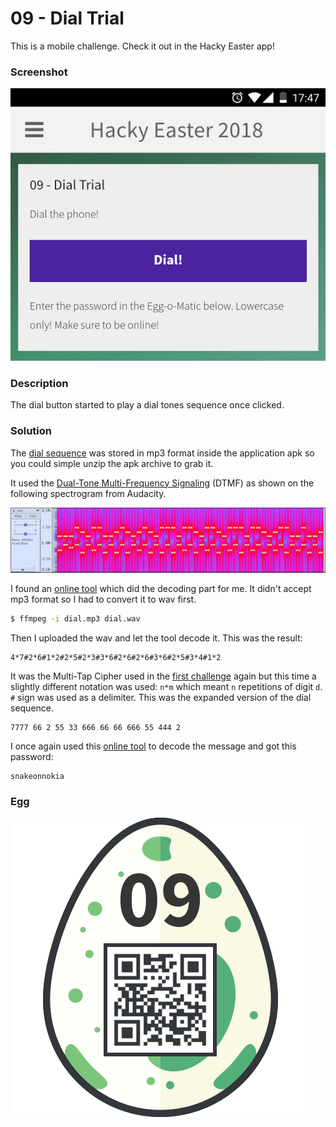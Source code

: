 # 09 - Dial Trial

This is a mobile challenge. Check it out in the Hacky Easter app!

### Screenshot

![screenshot.jpg](files/screenshot.jpg "screenshot.jpg")

### Description

The dial button started to play a dial tones sequence once clicked.

### Solution

The [dial sequence](files/dial.mp3) was stored in mp3 format inside the application apk so you could simple unzip the apk archive to grab it.

It used the [Dual-Tone Multi-Frequency Signaling](https://en.wikipedia.org/wiki/Dual-tone_multi-frequency_signaling) (DTMF) as shown on the following spectrogram from Audacity.

![spectrogram.png](files/spectrogram.png "spectrogram.png")

I found an [online tool](http://dialabc.com/sound/detect/index.html) which did the decoding part for me. It didn't accept mp3 format so I had to convert it to wav first.

```bash
$ ffmpeg -i dial.mp3 dial.wav
```

Then I uploaded the wav and let the tool decode it. This was the result:

```
4*7#2*6#1*2#2*5#2*3#3*6#2*6#2*6#3*6#2*5#3*4#1*2
```

It was the Multi-Tap Cipher used in the [first challenge](../egg01/README.md) again but this time a slightly different notation was used: `n*m` which meant `n` repetitions of digit `d`. `#` sign was used as a delimiter. This was the expanded version of the dial sequence.

```
7777 66 2 55 33 666 66 66 666 55 444 2
```

I once again used this [online tool](https://www.dcode.fr/multitap-abc-cipher) to decode the message and got this password:

```
snakeonnokia
```

### Egg

![egg.png](files/egg.png "egg.png")